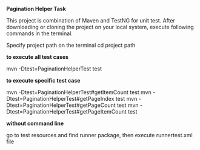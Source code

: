 **Pagination Helper Task**

This project is combination of Maven and TestNG for unit test. After downloading or cloning the project on your local system, execute following commands in the terminal.

Specify project path on the terminal
cd project path

**to execute all test cases**

mvn -Dtest=PaginationHelperTest test

**to execute specific test case**

mvn -Dtest=PaginationHelperTest#getItemCount test
mvn -Dtest=PaginationHelperTest#getPageIndex test
mvn -Dtest=PaginationHelperTest#getPageCount test
mvn -Dtest=PaginationHelperTest#getPageItemCount test

**without command line**

go to test resources and find runner package, then execute runnertest.xml file
